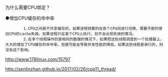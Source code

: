 为什么需要CPU绑定？

●增加CPU缓存的命中率

            1.CPU之间是不共享缓存的，如果进程频繁的在各个CPU间进行切换，需要不断的使旧CPU的cache失效。如果进程只在某个CPU上执行，则不会出现失效的情况。
            2.在多个线程操作的是相同的数据的情况下，如果把这些线程调度到一个处理器上，大大的增加了CPU缓存的命中率。但是可能会导致并发性能的降低。如果这些线程是串行的，则没有这个影响。

http://www.178linux.com/15797

http://senlinzhan.github.io/2017/02/26/cpp11_thread/
